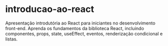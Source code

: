# introducao-ao-react
Apresentação introdutória ao React para iniciantes no desenvolvimento front-end. Aprenda os fundamentos da biblioteca React, incluindo componentes, props, state, useEffect, eventos, renderização condicional e listas.
